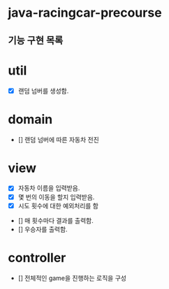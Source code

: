 # java-racingcar-precourse


## 기능 구현 목록 

# util
- [x] 랜덤 넘버를 생성함.

# domain
- [] 랜덤 넘버에 따른 자동차 전진

# view
- [x] 자동차 이름을 입력받음.
- [x] 몇 번의 이동을 할지 입력받음.
- [x] 시도 횟수에 대한 예외처리를 함
- [] 매 횟수마다 결과를 출력함.
- [] 우승자를 출력함.


# controller
- [] 전체적인 game을 진행하는 로직을 구성
